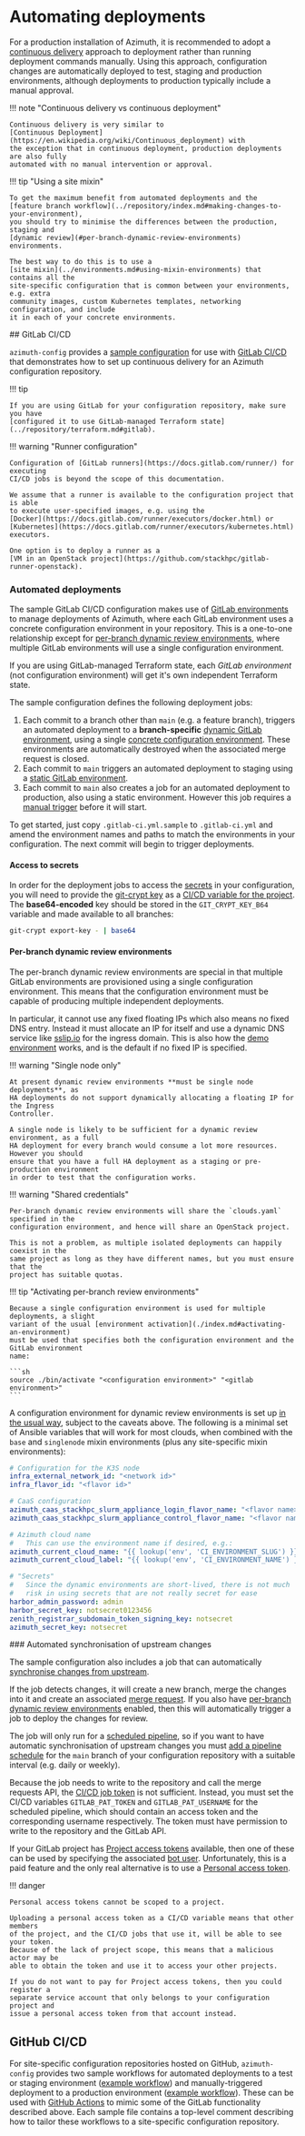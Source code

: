 # Automating deployments

For a production installation of Azimuth, it is recommended to adopt a
[continuous delivery](https://en.wikipedia.org/wiki/Continuous_delivery) approach to
deployment rather than running deployment commands manually. Using this approach,
configuration changes are automatically deployed to test, staging and production
environments, although deployments to production typically include a manual approval.

!!! note  "Continuous delivery vs continuous deployment"

    Continuous delivery is very similar to
    [Continuous Deployment](https://en.wikipedia.org/wiki/Continuous_deployment) with
    the exception that in continuous deployment, production deployments are also fully
    automated with no manual intervention or approval.

!!! tip  "Using a site mixin"

    To get the maximum benefit from automated deployments and the
    [feature branch workflow](../repository/index.md#making-changes-to-your-environment),
    you should try to minimise the differences between the production, staging and
    [dynamic review](#per-branch-dynamic-review-environments) environments.

    The best way to do this is to use a
    [site mixin](../environments.md#using-mixin-environments) that contains all the
    site-specific configuration that is common between your environments, e.g. extra
    community images, custom Kubernetes templates, networking configuration, and include
    it in each of your concrete environments.

## GitLab CI/CD

`azimuth-config` provides a
[sample configuration](https://github.com/stackhpc/azimuth-config/blob/stable/.gitlab-ci.yml.sample)
for use with [GitLab CI/CD](https://docs.gitlab.com/ee/ci/) that demonstrates how to
set up continuous delivery for an Azimuth configuration repository.

!!! tip

    If you are using GitLab for your configuration repository, make sure you have
    [configured it to use GitLab-managed Terraform state](../repository/terraform.md#gitlab).

!!! warning "Runner configuration"

    Configuration of [GitLab runners](https://docs.gitlab.com/runner/) for executing
    CI/CD jobs is beyond the scope of this documentation.

    We assume that a runner is available to the configuration project that is able
    to execute user-specified images, e.g. using the
    [Docker](https://docs.gitlab.com/runner/executors/docker.html) or
    [Kubernetes](https://docs.gitlab.com/runner/executors/kubernetes.html) executors.

    One option is to deploy a runner as a
    [VM in an OpenStack project](https://github.com/stackhpc/gitlab-runner-openstack).

### Automated deployments

The sample GitLab CI/CD configuration makes use of
[GitLab environments](https://docs.gitlab.com/ee/ci/environments/) to manage
deployments of Azimuth, where each GitLab environment uses a concrete configuration
environment in your repository. This is a one-to-one relationship except for
[per-branch dynamic review environments](#per-branch-dynamic-review-environments),
where multiple GitLab environments will use a single configuration environment.

If you are using GitLab-managed Terraform state, each *GitLab environment* (not
configuration environment) will get it's own independent Terraform state.

The sample configuration defines the following deployment jobs:

  1. Each commit to a branch other than `main` (e.g. a feature branch), triggers an
     automated deployment to a **branch-specific**
     [dynamic GitLab environment](https://docs.gitlab.com/ee/ci/environments/#create-a-dynamic-environment),
     using a single [concrete configuration environment](../environments.md). These
     environments are automatically destroyed when the associated merge request is
     closed.
  2. Each commit to `main` triggers an automated deployment to staging using a
     [static GitLab environment](https://docs.gitlab.com/ee/ci/environments/#create-a-static-environment).
  3. Each commit to `main` also creates a job for an automated deployment to
     production, also using a static environment. However this job requires a
     [manual trigger](https://docs.gitlab.com/ee/ci/environments/#configure-manual-deployments)
     before it will start.

To get started, just copy `.gitlab-ci.yml.sample` to `.gitlab-ci.yml` and amend
the environment names and paths to match the environments in your configuration.
The next commit will begin to trigger deployments.

#### Access to secrets

In order for the deployment jobs to access the [secrets](../repository/secrets.md)
in your configuration, you will need to provide the
[git-crypt key](../repository/secrets.md#granting-access-to-others) as a
[CI/CD variable for the project](https://docs.gitlab.com/ee/ci/variables/#add-a-cicd-variable-to-a-project).
The **base64-encoded** key should be stored in the `GIT_CRYPT_KEY_B64` variable
and made available to all branches:

```sh
git-crypt export-key - | base64
```

#### Per-branch dynamic review environments

The per-branch dynamic review environments are special in that multiple GitLab
environments are provisioned using a single configuration environment. This means
that the configuration environment must be capable of producing multiple
independent deployments.

In particular, it cannot use any fixed floating IPs which also means no fixed DNS entry.
Instead it must allocate an IP for itself and use a dynamic DNS service like
[sslip.io](https://sslip.io/) for the ingress domain. This is also how the
[demo environment](../try.md) works, and is the default if no fixed IP is specified.

!!! warning "Single node only"

    At present dynamic review environments **must be single node deployments**, as
    HA deployments do not support dynamically allocating a floating IP for the Ingress
    Controller.

    A single node is likely to be sufficient for a dynamic review environment, as a full
    HA deployment for every branch would consume a lot more resources. However you should
    ensure that you have a full HA deployment as a staging or pre-production environment
    in order to test that the configuration works.

!!! warning "Shared credentials"

    Per-branch dynamic review environments will share the `clouds.yaml` specified in the
    configuration environment, and hence will share an OpenStack project.

    This is not a problem, as multiple isolated deployments can happily coexist in the
    same project as long as they have different names, but you must ensure that the
    project has suitable quotas.

!!! tip "Activating per-branch review environments"

    Because a single configuration environment is used for multiple deployments, a slight
    variant of the usual [environment activation](./index.md#activating-an-environment)
    must be used that specifies both the configuration environment and the GitLab environment
    name:

    ```sh
    source ./bin/activate "<configuration environment>" "<gitlab environment>"
    ```

A configuration environment for dynamic review environments is set up
[in the usual way](../configuration/index.md), subject to the caveats above. The
following is a minimal set of Ansible variables that will work for most clouds, when
combined with the `base` and `singlenode` mixin environments (plus any site-specific
mixin environments):

```yaml
# Configuration for the K3S node
infra_external_network_id: "<network id>"
infra_flavor_id: "<flavor id>"

# CaaS configuration
azimuth_caas_stackhpc_slurm_appliance_login_flavor_name: "<flavor name>"
azimuth_caas_stackhpc_slurm_appliance_control_flavor_name: "<flavor name>"

# Azimuth cloud name
#   This can use the environment name if desired, e.g.:
azimuth_current_cloud_name: "{{ lookup('env', 'CI_ENVIRONMENT_SLUG') }}"
azimuth_current_cloud_label: "{{ lookup('env', 'CI_ENVIRONMENT_NAME') }}"

# "Secrets"
#   Since the dynamic environments are short-lived, there is not much
#   risk in using secrets that are not really secret for ease
harbor_admin_password: admin
harbor_secret_key: notsecret0123456
zenith_registrar_subdomain_token_signing_key: notsecret
azimuth_secret_key: notsecret
```

### Automated synchronisation of upstream changes

The sample configuration also includes a job that can automatically
[synchronise changes from upstream](../repository/index.md#synchronising-changes-from-upstream).

If the job detects changes, it will create a new branch, merge the changes
into it and create an associated
[merge request](https://docs.gitlab.com/ee/user/project/merge_requests/).
If you also have
[per-branch dynamic review environments](#per-branch-dynamic-review-environments)
enabled, then this will automatically trigger a job to deploy the changes for review.

The job will only run for a
[scheduled pipeline](https://docs.gitlab.com/ee/ci/pipelines/schedules.html), so
if you want to have automatic synchronisation of upstream changes you must
[add a pipeline schedule](https://docs.gitlab.com/ee/ci/pipelines/schedules.html#add-a-pipeline-schedule)
for the `main` branch of your configuration repository with a suitable interval
(e.g. daily or weekly).

Because the job needs to write to the repository and call the merge requests API,
the [CI/CD job token](https://docs.gitlab.com/ee/ci/jobs/ci_job_token.html) is not
sufficient. Instead, you must set the CI/CD variables `GITLAB_PAT_TOKEN` and
`GITLAB_PAT_USERNAME` for the scheduled pipeline, which should contain an access
token and the corresponding username respectively. The token must have permission
to write to the repository and the GitLab API.

If your GitLab project has
[Project access tokens](https://docs.gitlab.com/ee/user/project/settings/project_access_tokens.html)
available, then one of these can be used by specifying the associated
[bot user](https://docs.gitlab.com/ee/user/project/settings/project_access_tokens.html#bot-users-for-projects).
Unfortunately, this is a paid feature and the only real alternative is to use a
[Personal access token](https://docs.gitlab.com/ee/user/profile/personal_access_tokens.html).

!!! danger

    Personal access tokens cannot be scoped to a project.

    Uploading a personal access token as a CI/CD variable means that other members
    of the project, and the CI/CD jobs that use it, will be able to see your token.
    Because of the lack of project scope, this means that a malicious actor may be
    able to obtain the token and use it to access your other projects.

    If you do not want to pay for Project access tokens, then you could register a
    separate service account that only belongs to your configuration project and
    issue a personal access token from that account instead.


## GitHub CI/CD

For site-specific configuration repositories hosted on GitHub, `azimuth-config` provides two sample workflows
for automated deployments to a test or staging environment
([example workflow](https://github.com/stackhpc/azimuth-config/blob/stable/.github-deploy-staging.yml.sample))
and manually-triggered deployment to a production environment 
([example workflow](https://github.com/stackhpc/azimuth-config/blob/stable/.github-deploy-prod.yml.sample)).
These can be used with [GitHub Actions](https://docs.github.com/en/actions) to mimic some of the GitLab
functionality described above. Each sample file contains a top-level comment describing how to tailor these
workflows to a site-specific configuration repository.